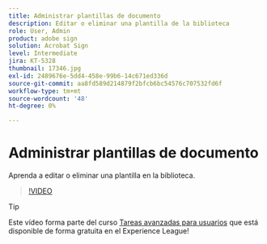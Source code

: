 ```yaml
---
title: Administrar plantillas de documento
description: Editar o eliminar una plantilla de la biblioteca
role: User, Admin
product: adobe sign
solution: Acrobat Sign
level: Intermediate
jira: KT-5328
thumbnail: 17346.jpg
exl-id: 2489676e-5dd4-458e-99b6-14c671ed336d
source-git-commit: aa8fd589d214879f2bfcb6bc54576c707532fd6f
workflow-type: tm+mt
source-wordcount: '48'
ht-degree: 0%

---
```


# Administrar plantillas de documento

Aprenda a editar o eliminar una plantilla en la biblioteca.

>[!VIDEO](https://video.tv.adobe.com/v/342567?quality=12&learn=on&hidetitle=true)

>[!TIP]
>
>Este vídeo forma parte del curso [Tareas avanzadas para usuarios](https://experienceleague.adobe.com/?recommended=Sign-U-1-2020.3) que está disponible de forma gratuita en el Experience League!